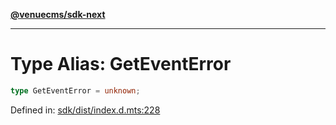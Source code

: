 [**@venuecms/sdk-next**](../Index.md)

***

# Type Alias: GetEventError

```ts
type GetEventError = unknown;
```

Defined in: [sdk/dist/index.d.mts:228](https://github.com/venuecms/sdk/blob/dfe07bbbcbeec8ddfda43f5a7fc98ecc9dc8ce66/packages/sdk/dist/index.d.mts#L228)
